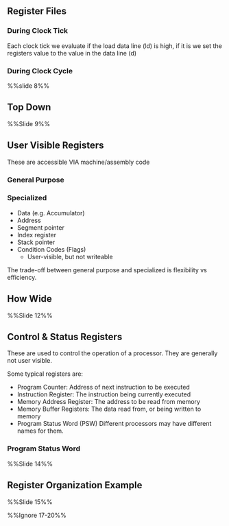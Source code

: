 ## Register Files
### During Clock Tick
Each clock tick we evaluate if the load data line (ld) is high, if it is we set the registers value to the value in the data line (d)
### During Clock Cycle
%%slide 8%% 
## Top Down
%%Slide 9%%
## User Visible Registers
These are accessible VIA machine/assembly code
### General Purpose

### Specialized
- Data (e.g. Accumulator)
- Address
- Segment pointer
- Index register
- Stack pointer
- Condition Codes (Flags)
	- User-visible, but not writeable

The trade-off between general purpose and specialized is flexibility vs efficiency.
## How Wide
%%Slide 12%%
## Control & Status Registers
These are used to control the operation of a processor. They are generally not user visible.

Some typical registers are:
- Program Counter: Address of next instruction to be executed
- Instruction Register: The instruction being currently executed
- Memory Address Register:  The address to be read from memory
- Memory Buffer Registers: The data read from, or being written to memory
- Program Status Word (PSW)
Different processors may have different names for them.
### Program Status Word
%%Slide 14%%
## Register Organization Example
%%Slide 15%%

%%Ignore 17-20%%